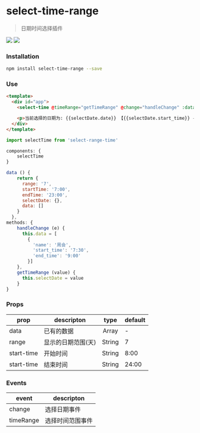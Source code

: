 # select-time-range

> 日期时间选择插件

![](https://github.com/zhouyangit/select-time-range/blob/master/src/assets/demo1.png?raw=true)
![](https://github.com/zhouyangit/select-time-range/blob/master/src/assets/demo2.png?raw=true)


### Installation
```bash
npm install select-time-range --save
```

### Use

```html
<template>
  <div id="app">
    <select-time @timeRange="getTimeRange" @change="handleChange" :data="data" :range="range" :start-time="startTime" :end-time="endTime"></select-time>

    <p>当前选择的日期为: {{selectDate.date}} 【{{selectDate.start_time}} -- {{selectDate.end_time}}】</p>
  </div>
</template>


```

``` js
import selectTime from 'select-range-time'

components: {
    selectTime
}

data () {
    return {
      range: '7',
      startTime: '7:00',
      endTime: '23:00',
      selectDate: {},
      data: []
    }
  },
methods: {
    handleChange (e) {
      this.data = [
        {
          'name': '周会',
          'start_time': '7:30',
          'end_time': '9:00'
        }]
    },
    getTimeRange (value) {
      this.selectDate = value
    }
}

```

### Props
prop              | descripton                   | type                   | default
------------------|------------------------------|:----------------------:|---------------------
data              | 已有的数据                     | Array                 | -
range             | 显示的日期范围(天)              | String                | 7
start-time        | 开始时间                       | String               | 8:00
start-time        | 结束时间                       | String                | 24:00

### Events
event             | descripton                  
------------------|-----------------------------
change         | 选择日期事件     
timeRange     | 选择时间范围事件 

